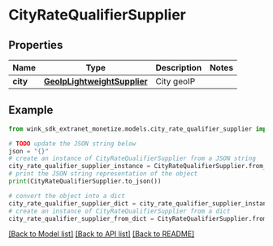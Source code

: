 # CityRateQualifierSupplier


## Properties

Name | Type | Description | Notes
------------ | ------------- | ------------- | -------------
**city** | [**GeoIpLightweightSupplier**](GeoIpLightweightSupplier.md) | City geoIP | 

## Example

```python
from wink_sdk_extranet_monetize.models.city_rate_qualifier_supplier import CityRateQualifierSupplier

# TODO update the JSON string below
json = "{}"
# create an instance of CityRateQualifierSupplier from a JSON string
city_rate_qualifier_supplier_instance = CityRateQualifierSupplier.from_json(json)
# print the JSON string representation of the object
print(CityRateQualifierSupplier.to_json())

# convert the object into a dict
city_rate_qualifier_supplier_dict = city_rate_qualifier_supplier_instance.to_dict()
# create an instance of CityRateQualifierSupplier from a dict
city_rate_qualifier_supplier_from_dict = CityRateQualifierSupplier.from_dict(city_rate_qualifier_supplier_dict)
```
[[Back to Model list]](../README.md#documentation-for-models) [[Back to API list]](../README.md#documentation-for-api-endpoints) [[Back to README]](../README.md)


